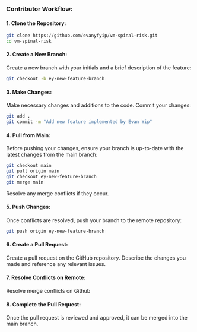 ### Contributor Workflow:

#### 1. Clone the Repository:

```bash
git clone https://github.com/evanyfyip/vm-spinal-risk.git
cd vm-spinal-risk
```

#### 2. Create a New Branch:

Create a new branch with your initials and a brief description of the feature:

```bash
git checkout -b ey-new-feature-branch
```

#### 3. Make Changes:

Make necessary changes and additions to the code. Commit your changes:

```bash
git add .
git commit -m "Add new feature implemented by Evan Yip"
```

#### 4. Pull from Main:

Before pushing your changes, ensure your branch is up-to-date with the latest changes from the main branch:

```bash
git checkout main
git pull origin main
git checkout ey-new-feature-branch
git merge main
```

Resolve any merge conflicts if they occur.

#### 5. Push Changes:

Once conflicts are resolved, push your branch to the remote repository:

```bash
git push origin ey-new-feature-branch
```

#### 6. Create a Pull Request:

Create a pull request on the GitHub repository. Describe the changes you made and reference any relevant issues.

#### 7. Resolve Conflicts on Remote:

Resolve merge conflicts on Github

#### 8. Complete the Pull Request:

Once the pull request is reviewed and approved, it can be merged into the main branch.
